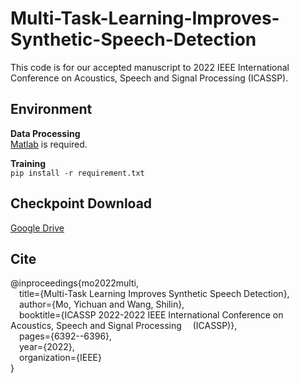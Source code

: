 # Multi-Task-Learning-Improves-Synthetic-Speech-Detection
This code is for our accepted manuscript to 2022 IEEE International Conference on Acoustics, Speech and Signal Processing (ICASSP).
## Environment
**Data Processing**</br>
[Matlab](https://ww2.mathworks.cn/products/matlab.html) is required.

**Training**</br>
 ```pip install -r requirement.txt``` 
 
## Checkpoint Download
[Google Drive](https://drive.google.com/drive/folders/15vwSnGGHgMkwLQso09RYvXWg7qg9zqge?usp=sharing)

## Cite
@inproceedings{mo2022multi,</br>
  &emsp;title={Multi-Task Learning Improves Synthetic Speech Detection},</br>
  &emsp;author={Mo, Yichuan and Wang, Shilin},</br>
  &emsp;booktitle={ICASSP 2022-2022 IEEE International Conference on Acoustics, Speech and Signal Processing &emsp;(ICASSP)},</br>
  &emsp;pages={6392--6396},</br>
  &emsp;year={2022},</br>
  &emsp;organization={IEEE}</br>
}
